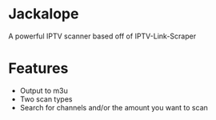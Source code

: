 # Jackalope
A powerful IPTV scanner based off of IPTV-Link-Scraper

# Features
- Output to m3u
- Two scan types
- Search for channels and/or the amount you want to scan
